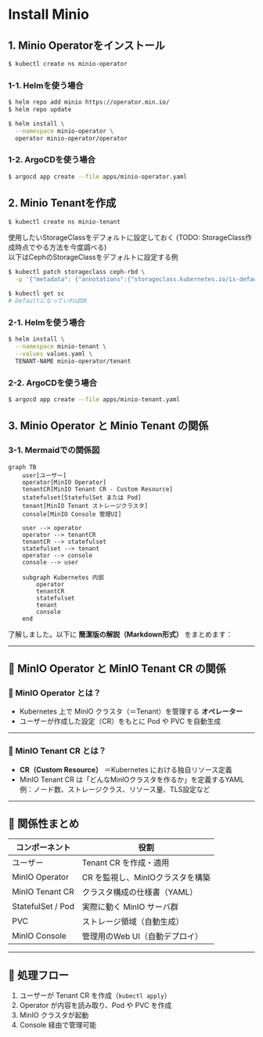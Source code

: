 # Install Minio


## 1. Minio Operatorをインストール

```sh
$ kubectl create ns minio-operator
```

### 1-1. Helmを使う場合

```sh
$ helm repo add minio https://operator.min.io/
$ helm repo update
```

```sh
$ helm install \
  --namespace minio-operator \
  operator minio-operator/operator
```

### 1-2. ArgoCDを使う場合

```sh
$ argocd app create --file apps/minio-operator.yaml
```

## 2. Minio Tenantを作成

```sh
$ kubectl create ns minio-tenant
```

使用したいStorageClassをデフォルトに設定しておく (TODO: StorageClass作成時点でやる方法を今度調べる)  
以下はCephのStorageClassをデフォルトに設定する例

```sh
$ kubectl patch storageclass ceph-rbd \
  -p '{"metadata": {"annotations":{"storageclass.kubernetes.io/is-default-class":"true"}}}'
```

```sh
$ kubectl get sc
# DefaultになっていればOK
```

### 2-1. Helmを使う場合

```sh
$ helm install \
  --namespace minio-tenant \
  --values values.yaml \
  TENANT-NAME minio-operator/tenant
``` 

### 2-2. ArgoCDを使う場合

```sh
$ argocd app create --file apps/minio-tenant.yaml
```

## 3. Minio Operator と Minio Tenant の関係

### 3-1. Mermaidでの関係図

```mermaid
graph TB
    user[ユーザー]
    operator[MinIO Operator]
    tenantCR[MinIO Tenant CR - Custom Resource]
    statefulset[StatefulSet または Pod]
    tenant[MinIO Tenant ストレージクラスタ]
    console[MinIO Console 管理UI]

    user --> operator
    operator --> tenantCR
    tenantCR --> statefulset
    statefulset --> tenant
    operator --> console
    console --> user

    subgraph Kubernetes 内部
        operator
        tenantCR
        statefulset
        tenant
        console
    end
```

了解しました。以下に **簡潔版の解説（Markdown形式）** をまとめます：

---

## 🧩 MinIO Operator と MinIO Tenant CR の関係

### 🔹 MinIO Operator とは？
- Kubernetes 上で MinIO クラスタ（＝Tenant）を管理する **オペレーター**
- ユーザーが作成した設定（CR）をもとに Pod や PVC を自動生成

---

### 🔹 MinIO Tenant CR とは？
- **CR（Custom Resource）** ＝Kubernetes における独自リソース定義  
- MinIO Tenant CR は「どんなMinIOクラスタを作るか」を定義するYAML  
  例：ノード数、ストレージクラス、リソース量、TLS設定など

---

## 🔗 関係性まとめ

| コンポーネント         | 役割                              |
|----------------------|---------------------------------|
| ユーザー               | Tenant CR を作成・適用             |
| MinIO Operator       | CR を監視し、MinIOクラスタを構築    |
| MinIO Tenant CR      | クラスタ構成の仕様書（YAML）       |
| StatefulSet / Pod    | 実際に動く MinIO サーバ群         |
| PVC                  | ストレージ領域（自動生成）         |
| MinIO Console        | 管理用のWeb UI（自動デプロイ）     |

---

## 🔁 処理フロー
1. ユーザーが Tenant CR を作成（`kubectl apply`）
2. Operator が内容を読み取り、Pod や PVC を作成
3. MinIO クラスタが起動
4. Console 経由で管理可能

